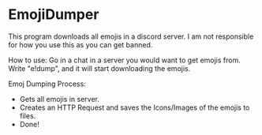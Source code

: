 # EmojiDumper
This program downloads all emojis in a discord server.
I am not responsible for how you use this as you can get banned.

How to use:
Go in a chat in a server you would want to get emojis from.
Write "e!dump", and it will start downloading the emojis.

Emoj Dumping Process:
 - Gets all emojis in server.
 - Creates an HTTP Request and saves the Icons/Images of the emojis to files.
 - Done!
